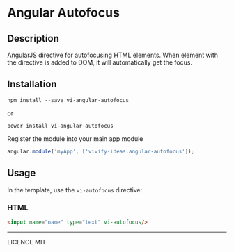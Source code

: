 # Angular Autofocus

## Description

AngularJS directive for autofocusing HTML elements. When element with the directive is added to DOM, it will automatically get the focus.

## Installation

```
npm install --save vi-angular-autofocus
```

or

```
bower install vi-angular-autofocus
```

Register the module into your main app module

```javascript
angular.module('myApp', ['vivify-ideas.angular-autofocus']);
```

## Usage

In the template, use the `vi-autofocus` directive:

### HTML

```html
<input name="name" type="text" vi-autofocus/>
```

---

LICENCE MIT